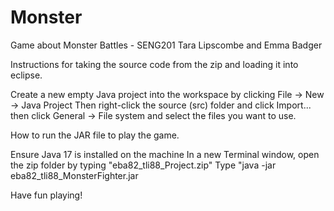 # Monster
Game about Monster Battles - SENG201
Tara Lipscombe and Emma Badger

Instructions for taking the source code from the zip and loading it into eclipse.

Create a new empty Java project into the workspace by clicking File -> New -> Java Project
Then right-click the source (src) folder and click Import... then click General -> File system and select the files you want to use.

How to run the JAR file to play the game.

Ensure Java 17 is installed on the machine
In a new Terminal window, open the zip folder by typing "eba82_tli88_Project.zip"
Type "java -jar eba82_tli88_MonsterFighter.jar

Have fun playing!
